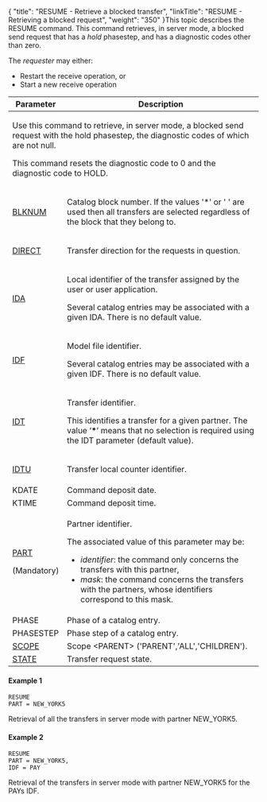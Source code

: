 {
    "title": "RESUME  - Retrieve a blocked transfer",
    "linkTitle": "RESUME &#45; Retrieving a blocked request",
    "weight": "350"
}This topic describes the <span id="About_the_RESUME_Command"></span>RESUME
command. This command retrieves, in server mode, a blocked send request
that has a *hold* phasestep, and has a diagnostic codes other than zero.

The *requester* may either:

-   Restart the receive
    operation, or
-   Start a new receive
    operation

<table>
         
         
         
   
   <thead>
      <tr>
<th >Parameter         </th>
<th >Description         </th>
      </tr>
   </thead>
   <tbody>
      <tr>
         <td colspan="2" ><p>Use this command to retrieve, in server mode, a blocked
send request with the hold phasestep, the diagnostic codes of which
are not null.</p>
<p>This command resets the diagnostic code to 0 and the diagnostic
code to HOLD.</p>         </td>
      </tr>
      <tr>
         <td ><p><a href="../../../command_summary/parameter_intro/blknum">BLKNUM</a> </p>         </td>
         <td  ><p>Catalog block number. If the values '*' or ' ' are used
then all transfers are selected regardless of the block that they belong
to.</p>         </td>
      </tr>
      <tr>
         <td ><p><a href="../../../command_summary/parameter_intro/direct">DIRECT</a> </p>         </td>
         <td  ><p>Transfer direction for the requests in question.</p>         </td>
      </tr>
      <tr>
         <td ><p><a href="../../../command_summary/parameter_intro/ida">IDA</a> </p>         </td>
         <td  ><p>Local identifier of the transfer assigned by the user or
user application.</p>
<p>Several catalog entries may be associated with a given
IDA. There is no default value.</p>         </td>
      </tr>
      <tr>
         <td ><p><a href="../../../command_summary/parameter_intro/idf">IDF</a> </p>         </td>
         <td  ><p>Model file identifier.</p>
<p>Several catalog entries may be associated with a given
IDF. There is no default value.</p>         </td>
      </tr>
      <tr>
         <td ><p><a href="../../../command_summary/parameter_intro/idu">IDT</a> </p>         </td>
         <td  ><p>Transfer identifier.</p>
<p>This identifies a transfer for a given partner. The value
‘<strong>*</strong>’ means that no selection is required using the IDT parameter
(default value).</p>         </td>
      </tr>
      <tr>
         <td ><p><a href="../../../command_summary/parameter_intro/idtu">IDTU</a> </p>         </td>
         <td  ><p>Transfer local counter identifier.</p>         </td>
      </tr>
      <tr>
         <td >KDATE         </td>
         <td  >Command deposit date.         </td>
      </tr>
      <tr>
         <td >KTIME         </td>
         <td  >Command deposit time.         </td>
      </tr>
      <tr>
         <td ><p><a href="../../../command_summary/parameter_intro/part">PART</a> </p>
<p>(Mandatory)</p>         </td>
         <td  ><p>Partner identifier.</p>
<p>The associated value of this parameter may be:</p>
<ul>
<li><em>identifier</em>:
the command only concerns the transfers with this partner,</li>
<li><em>mask</em>:
the command concerns the transfers with the partners, whose identifiers
correspond to this mask.</li>
</ul>         </td>
      </tr>
      <tr>
         <td >PHASE         </td>
         <td  >Phase of a catalog entry.         </td>
      </tr>
      <tr>
         <td >PHASESTEP         </td>
         <td  >Phase step of a catalog entry.         </td>
      </tr>
      <tr>
         <td ><a href="../../../command_summary/parameter_intro/scope">SCOPE</a>         </td>
         <td  >Scope &lt;PARENT&gt;  ('PARENT','ALL','CHILDREN').         </td>
      </tr>
      <tr>
         <td ><a href="../../../command_summary/parameter_intro/state">STATE</a>         </td>
         <td  >Transfer request state.         </td>
      </tr>
   </tbody>
</table>

#### Example 1

```
RESUME
PART = NEW_YORK5
```

Retrieval of all the transfers in server mode with partner NEW\_YORK5.

#### Example 2

```
RESUME
PART = NEW_YORK5,
IDF = PAY
```

Retrieval of the transfers in server mode with partner NEW\_YORK5 for
the PAYs IDF.
